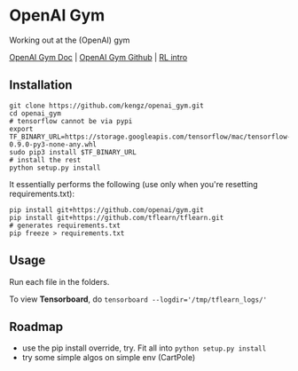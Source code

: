 # OpenAI Gym
Working out at the (OpenAI) gym

[OpenAI Gym Doc](https://gym.openai.com/docs) | [OpenAI Gym Github](https://github.com/openai/gym) | [RL intro](https://gym.openai.com/docs/rl)

## Installation

```shell
git clone https://github.com/kengz/openai_gym.git
cd openai_gym
# tensorflow cannot be via pypi
export TF_BINARY_URL=https://storage.googleapis.com/tensorflow/mac/tensorflow-0.9.0-py3-none-any.whl
sudo pip3 install $TF_BINARY_URL
# install the rest
python setup.py install
```

It essentially performs the following (use only when you're resetting requirements.txt):

```shell
pip install git+https://github.com/openai/gym.git
pip install git+https://github.com/tflearn/tflearn.git
# generates requirements.txt
pip freeze > requirements.txt
```


## Usage

Run each file in the folders.

To view **Tensorboard**, do `tensorboard --logdir='/tmp/tflearn_logs/'`


## Roadmap

- use the pip install override, try. Fit all into `python setup.py install`
- try some simple algos on simple env (CartPole)